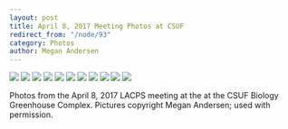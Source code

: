```yaml
---
layout: post
title: April 8, 2017 Meeting Photos at CSUF
redirect_from: "/node/93"
category: Photos
author: Megan Andersen
---
```


<img src="/sites/default/files/styles/large/public/meeting_photos/IMG_1462.jpg" />

<img src="/sites/default/files/styles/large/public/meeting_photos/IMG_1455.jpg"  />

<img src="/sites/default/files/styles/large/public/meeting_photos/IMG_1436.jpg"  />

<img src="/sites/default/files/styles/large/public/meeting_photos/IMG_1438.jpg"  />

<img src="/sites/default/files/styles/large/public/meeting_photos/IMG_1442.jpg"  />

<img src="/sites/default/files/styles/large/public/meeting_photos/IMG_1448.jpg"  />

<img src="/sites/default/files/styles/large/public/meeting_photos/IMG_1450.jpg" />

<img src="/sites/default/files/styles/large/public/meeting_photos/IMG_1456.jpg"  />

<img src="/sites/default/files/styles/large/public/meeting_photos/IMG_1458.jpg"  />

<img src="/sites/default/files/styles/large/public/meeting_photos/IMG_1460.jpg"  />

<img src="/sites/default/files/styles/large/public/meeting_photos/IMG_1464.jpg"  />

Photos from the April 8, 2017 LACPS meeting at the at the CSUF Biology Greenhouse Complex. Pictures copyright Megan Andersen; used with permission.

